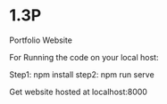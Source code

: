 # 1.3P
Portfolio Website

For Running the code on your local host:

Step1: npm install
step2: npm run serve

Get website hosted at localhost:8000
